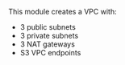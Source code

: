 
This module creates a VPC with:

- 3 public subnets
- 3 private subnets
- 3 NAT gateways
- S3 VPC endpoints